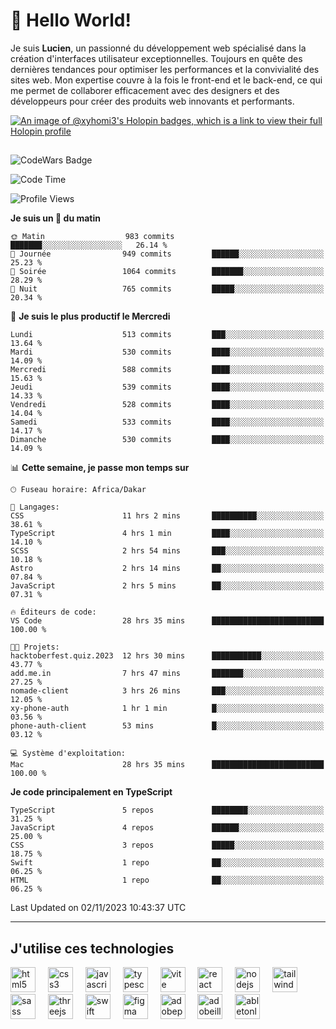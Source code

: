 # 👋 Hello World!

Je suis **Lucien**, un passionné du développement web spécialisé dans la création d'interfaces utilisateur exceptionnelles. Toujours en quête des dernières tendances pour optimiser les performances et la convivialité des sites web. Mon expertise couvre à la fois le front-end et le back-end, ce qui me permet de collaborer efficacement avec des designers et des développeurs pour créer des produits web innovants et performants.

[![An image of @xyhomi3's Holopin badges, which is a link to view their full Holopin profile](https://holopin.me/xyhomi3)](https://holopin.io/@xyhomi3)

##

![CodeWars Badge](https://www.codewars.com/users/xyhomi3/badges/small)

<!--START_SECTION:waka-->
![Code Time](http://img.shields.io/badge/Code%20Time-174%20hrs%2054%20mins-blue)

![Profile Views](http://img.shields.io/badge/Vues%20du%20profil-5-blue)

**Je suis un 🐤 du matin** 

```text
🌞 Matin                  983 commits         ███████░░░░░░░░░░░░░░░░░░   26.14 % 
🌆 Journée                949 commits         ██████░░░░░░░░░░░░░░░░░░░   25.23 % 
🌃 Soirée                 1064 commits        ███████░░░░░░░░░░░░░░░░░░   28.29 % 
🌙 Nuit                   765 commits         █████░░░░░░░░░░░░░░░░░░░░   20.34 % 
```
📅 **Je suis le plus productif le Mercredi** 

```text
Lundi                    513 commits         ███░░░░░░░░░░░░░░░░░░░░░░   13.64 % 
Mardi                    530 commits         ████░░░░░░░░░░░░░░░░░░░░░   14.09 % 
Mercredi                 588 commits         ████░░░░░░░░░░░░░░░░░░░░░   15.63 % 
Jeudi                    539 commits         ████░░░░░░░░░░░░░░░░░░░░░   14.33 % 
Vendredi                 528 commits         ████░░░░░░░░░░░░░░░░░░░░░   14.04 % 
Samedi                   533 commits         ████░░░░░░░░░░░░░░░░░░░░░   14.17 % 
Dimanche                 530 commits         ████░░░░░░░░░░░░░░░░░░░░░   14.09 % 
```


📊 **Cette semaine, je passe mon temps sur** 

```text
🕑︎ Fuseau horaire: Africa/Dakar

💬 Langages: 
CSS                      11 hrs 2 mins       ██████████░░░░░░░░░░░░░░░   38.61 % 
TypeScript               4 hrs 1 min         ████░░░░░░░░░░░░░░░░░░░░░   14.10 % 
SCSS                     2 hrs 54 mins       ███░░░░░░░░░░░░░░░░░░░░░░   10.18 % 
Astro                    2 hrs 14 mins       ██░░░░░░░░░░░░░░░░░░░░░░░   07.84 % 
JavaScript               2 hrs 5 mins        ██░░░░░░░░░░░░░░░░░░░░░░░   07.31 % 

🔥 Éditeurs de code: 
VS Code                  28 hrs 35 mins      █████████████████████████   100.00 % 

🐱‍💻 Projets: 
hacktoberfest.quiz.2023  12 hrs 30 mins      ███████████░░░░░░░░░░░░░░   43.77 % 
add.me.in                7 hrs 47 mins       ███████░░░░░░░░░░░░░░░░░░   27.25 % 
nomade-client            3 hrs 26 mins       ███░░░░░░░░░░░░░░░░░░░░░░   12.05 % 
xy-phone-auth            1 hr 1 min          █░░░░░░░░░░░░░░░░░░░░░░░░   03.56 % 
phone-auth-client        53 mins             █░░░░░░░░░░░░░░░░░░░░░░░░   03.12 % 

💻 Système d'exploitation: 
Mac                      28 hrs 35 mins      █████████████████████████   100.00 % 
```

**Je code principalement en TypeScript** 

```text
TypeScript               5 repos             ████████░░░░░░░░░░░░░░░░░   31.25 % 
JavaScript               4 repos             ██████░░░░░░░░░░░░░░░░░░░   25.00 % 
CSS                      3 repos             █████░░░░░░░░░░░░░░░░░░░░   18.75 % 
Swift                    1 repo              ██░░░░░░░░░░░░░░░░░░░░░░░   06.25 % 
HTML                     1 repo              ██░░░░░░░░░░░░░░░░░░░░░░░   06.25 % 
```




 Last Updated on 02/11/2023 10:43:37 UTC
<!--END_SECTION:waka-->
---

## J'utilise ces technologies

<div align="left">
  <img src="https://skillicons.dev/icons?i=html" height="40" alt="html5 logo"  />
  <img width="12" />
  <img src="https://skillicons.dev/icons?i=css" height="40" alt="css3 logo"  />
  <img width="12" />
  <img src="https://skillicons.dev/icons?i=js" height="40" alt="javascript logo"  />
  <img width="12" />
  <img src="https://skillicons.dev/icons?i=ts" height="40" alt="typescript logo"  />
  <img width="12" />
  <img src="https://skillicons.dev/icons?i=vite" height="40" alt="vite logo"  />
  <img width="12" />
  <img src="https://skillicons.dev/icons?i=react" height="40" alt="react logo"  />
  <img width="12" />
  <img src="https://cdn.jsdelivr.net/gh/devicons/devicon/icons/nodejs/nodejs-original.svg" height="40" alt="nodejs logo"  />
  <img width="12" />
  <img src="https://skillicons.dev/icons?i=tailwind" height="40" alt="tailwindcss logo"  />
  <img width="12" />
  <img src="https://skillicons.dev/icons?i=sass" height="40" alt="sass logo"  />
  <img width="12" />
  <img src="https://skillicons.dev/icons?i=threejs" height="40" alt="threejs logo"  />
  <img width="12" />
  <img src="https://skillicons.dev/icons?i=swift" height="40" alt="swift logo"  />
  <img width="12" />
  <img src="https://skillicons.dev/icons?i=figma" height="40" alt="figma logo"  />
  <img width="12" />
  <img src="https://skillicons.dev/icons?i=ps" height="40" alt="adobephotoshop logo"  />
  <img width="12" />
  <img src="https://skillicons.dev/icons?i=ai" height="40" alt="adobeillustrator logo"  />
  <img width="12" />
  <img src="https://skillicons.dev/icons?i=ableton" height="40" alt="abletonlive logo"  />
</div>



